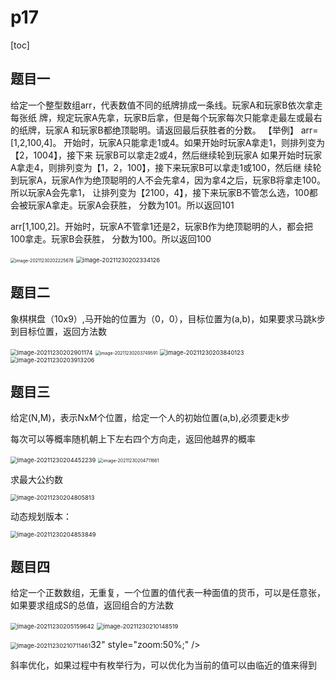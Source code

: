# p17

[toc]

## 题目一

给定一个整型数组arr，代表数值不同的纸牌排成一条线。玩家A和玩家B依次拿走每张纸
牌，规定玩家A先拿，玩家B后拿，但是每个玩家每次只能拿走最左或最右的纸牌，玩家A
和玩家B都绝顶聪明。请返回最后获胜者的分数。
【举例】
arr=[1,2,100,4]。
开始时，玩家A只能拿走1或4。如果开始时玩家A拿走1，则排列变为【2，1004】，接下来
玩家B可以拿走2或4，然后继续轮到玩家A
如果开始时玩家A拿走4，则排列变为【1，2，100】，接下来玩家B可以拿走1或100，然后继
续轮到玩家A，玩家A作为绝顶聪明的人不会先拿4，因为拿4之后，玩家B将拿走100。所以玩家A会先拿1，
让排列变为【2100，4】，接下来玩家B不管怎么选，100都会被玩家A拿走。玩家A会获胜，
分数为101。所以返回101

arr[1,100,2]。开始时，玩家A不管拿1还是2，玩家B作为绝顶聪明的人，都会把100拿走。玩家B会获胜，
分数为100。所以返回100

<img src="/Users/hades/Library/Mobile Documents/com~apple~CloudDocs/workspace/blog/paper/imgs/image-20211230202225678.png" alt="image-20211230202225678" style="zoom:50%;" />

<img src="/Users/hades/Library/Mobile Documents/com~apple~CloudDocs/workspace/blog/paper/imgs/image-20211230202334126.png" alt="image-20211230202334126" style="zoom: 67%;" />



## 题目二

象棋棋盘（10x9）,马开始的位置为（0，0），目标位置为(a,b)，如果要求马跳k步到目标位置，返回方法数

<img src="/Users/hades/Library/Application Support/typora-user-images/image-20211230202901174.png" alt="image-20211230202901174" style="zoom:67%;" />

<img src="/Users/hades/Library/Mobile Documents/com~apple~CloudDocs/workspace/blog/paper/imgs/image-20211230203749591.png" alt="image-20211230203749591" style="zoom: 50%;" />

<img src="/Users/hades/Library/Mobile Documents/com~apple~CloudDocs/workspace/blog/paper/imgs/image-20211230203840123.png" alt="image-20211230203840123" style="zoom:67%;" />

<img src="/Users/hades/Library/Mobile Documents/com~apple~CloudDocs/workspace/blog/paper/imgs/image-20211230203913206.png" alt="image-20211230203913206" style="zoom:67%;" />



## 题目三

给定(N,M)，表示NxM个位置，给定一个人的初始位置(a,b),必须要走k步

每次可以等概率随机朝上下左右四个方向走，返回他越界的概率

<img src="/Users/hades/Library/Mobile Documents/com~apple~CloudDocs/workspace/blog/paper/imgs/image-20211230204452239.png" alt="image-20211230204452239" style="zoom: 67%;" />

<img src="/Users/hades/Library/Application Support/typora-user-images/image-20211230204711661.png" alt="image-20211230204711661" style="zoom:50%;" />

求最大公约数

<img src="/Users/hades/Library/Mobile Documents/com~apple~CloudDocs/workspace/blog/paper/imgs/image-20211230204805813.png" alt="image-20211230204805813" style="zoom:67%;" />

动态规划版本：

<img src="/Users/hades/Library/Mobile Documents/com~apple~CloudDocs/workspace/blog/paper/imgs/image-20211230204853849.png" alt="image-20211230204853849" style="zoom:67%;" />



## 题目四

给定一个正数数组，无重复，一个位置的值代表一种面值的货币，可以是任意张，如果要求组成S的总值，返回组合的方法数

<img src="/Users/hades/Library/Mobile Documents/com~apple~CloudDocs/workspace/blog/paper/imgs/image-20211230205159642.png" alt="image-20211230205159642" style="zoom:67%;" />

<img src="/Users/hades/Library/Mobile Documents/com~apple~CloudDocs/workspace/blog/paper/imgs/image-20211230210148519.png" alt="image-20211230210148519" style="zoom:67%;" />

<img src="/Users/hades/Library/Mobile Documents/com~apple~CloudDocs/workspace/blog/paper/imgs/image-20211230210711461.png" alt="image-20211230210711461" style="zoom:67%;" />32" style="zoom:50%;" />

斜率优化，如果过程中有枚举行为，可以优化为当前的值可以由临近的值来得到